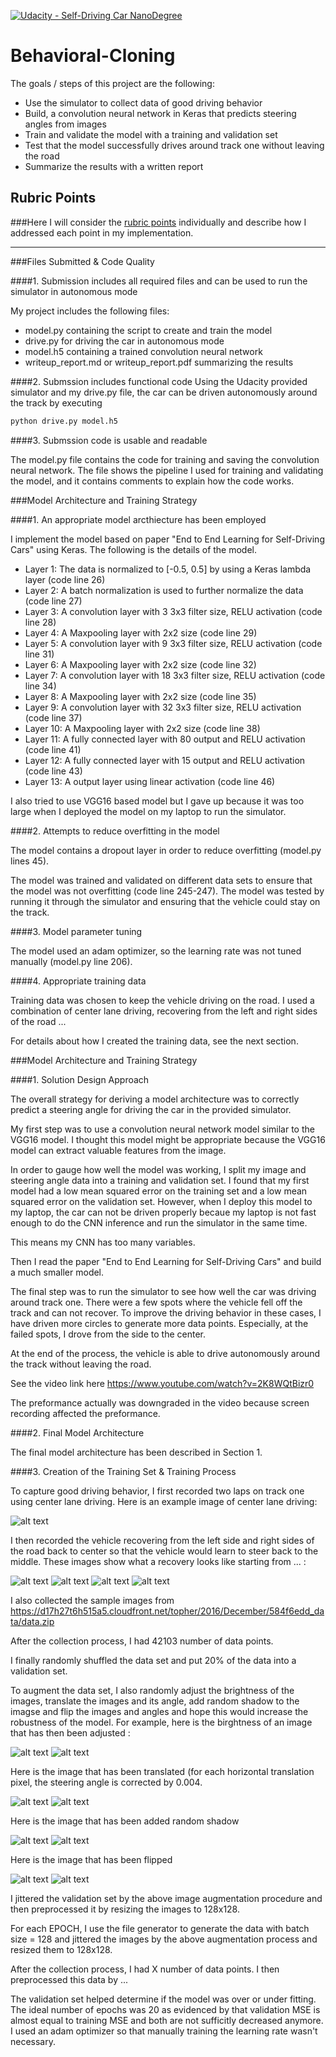 [![Udacity - Self-Driving Car NanoDegree](https://s3.amazonaws.com/udacity-sdc/github/shield-carnd.svg)](http://www.udacity.com/drive)

# Behavioral-Cloning
The goals / steps of this project are the following:
* Use the simulator to collect data of good driving behavior
* Build, a convolution neural network in Keras that predicts steering angles from images
* Train and validate the model with a training and validation set
* Test that the model successfully drives around track one without leaving the road
* Summarize the results with a written report

[//]: # (Image References)

[image1]: ./examples/center.jpg
[image2]: ./examples/recover1.jpg
[image3]: ./examples/recover2.jpg
[image4]: ./examples/recover3.jpg
[image5]: ./examples/recover4.jpg "recover"
[image6]: ./examples/normal.jpg
[image7]: ./examples/brightness.jpg
[image8]: ./examples/translate.jpg
[image9]: ./examples/shadow.jpg
[image10]: ./examples/flipped.jpg

## Rubric Points
###Here I will consider the [rubric points](https://review.udacity.com/#!/rubrics/432/view) individually and describe how I addressed each point in my implementation.  

---
###Files Submitted & Code Quality

####1. Submission includes all required files and can be used to run the simulator in autonomous mode

My project includes the following files:
* model.py containing the script to create and train the model
* drive.py for driving the car in autonomous mode
* model.h5 containing a trained convolution neural network 
* writeup_report.md or writeup_report.pdf summarizing the results

####2. Submssion includes functional code
Using the Udacity provided simulator and my drive.py file, the car can be driven autonomously around the track by executing 
```sh
python drive.py model.h5
```

####3. Submssion code is usable and readable

The model.py file contains the code for training and saving the convolution neural network. The file shows the pipeline I used for training and validating the model, and it contains comments to explain how the code works.

###Model Architecture and Training Strategy

####1. An appropriate model arcthiecture has been employed

I implement the model based on paper "End to End Learning for Self-Driving Cars" using Keras. The following is the 
details of the model.

* Layer 1: The data is normalized to [-0.5, 0.5] by using a Keras lambda layer (code line 26)
* Layer 2: A batch normalization is used to further normalize the data (code line 27)
* Layer 3: A convolution layer with 3 3x3 filter size,  RELU activation (code line 28)
* Layer 4: A Maxpooling layer with 2x2 size (code line 29)
* Layer 5: A convolution layer with 9 3x3 filter size,  RELU activation (code line 31)
* Layer 6: A Maxpooling layer with 2x2 size (code line 32)
* Layer 7: A convolution layer with 18 3x3 filter size,  RELU activation (code line 34)
* Layer 8: A Maxpooling layer with 2x2 size (code line 35)
* Layer 9: A convolution layer with 32 3x3 filter size,  RELU activation (code line 37)
* Layer 10: A Maxpooling layer with 2x2 size (code line 38)
* Layer 11: A fully connected layer with 80 output and RELU activation (code line 41)
* Layer 12: A fully connected layer with 15 output and RELU activation (code line 43)
* Layer 13: A output layer using linear activation (code line 46)

I also tried to use VGG16 based model but I gave up because it was too large when I deployed the model on my laptop to 
run the simulator.

####2. Attempts to reduce overfitting in the model

The model contains a dropout layer in order to reduce overfitting (model.py lines 45). 

The model was trained and validated on different data sets to ensure that the model was not overfitting (code line 245-247). 
The model was tested by running it through the simulator and ensuring that the vehicle could stay on the track.

####3. Model parameter tuning

The model used an adam optimizer, so the learning rate was not tuned manually (model.py line 206).

####4. Appropriate training data

Training data was chosen to keep the vehicle driving on the road. I used a combination of center lane driving, recovering from the left and right sides of the road ... 

For details about how I created the training data, see the next section. 

###Model Architecture and Training Strategy

####1. Solution Design Approach

The overall strategy for deriving a model architecture was to correctly predict a steering angle for driving the car in the provided simulator.

My first step was to use a convolution neural network model similar to the VGG16 model. I thought this model might be appropriate because the VGG16 model can extract valuable features from the image.

In order to gauge how well the model was working, I split my image and steering angle data into a training and validation set. I found that my first model had a low mean squared error on the training set and a low mean squared error on the validation set. However, when I deploy this model to my laptop, the car can not be driven properly becaue my laptop is not fast enough to do the CNN inference and run the simulator in the same time. 

This means my CNN has too many variables.

Then I read the paper "End to End Learning for Self-Driving Cars"  and build a much smaller model. 

The final step was to run the simulator to see how well the car was driving around track one. There were a few spots where the vehicle fell off the track and can not recover. To improve the driving behavior in these cases, I have driven more circles to generate more data points. Especially, at the failed spots, I drove from the side to the center.

At the end of the process, the vehicle is able to drive autonomously around the track without leaving the road.

See the video link here https://www.youtube.com/watch?v=2K8WQtBizr0

The preformance actually was downgraded in the video because screen recording affected the preformance.


####2. Final Model Architecture

The final model architecture has been described in Section 1.

####3. Creation of the Training Set & Training Process

To capture good driving behavior, I first recorded two laps on track one using center lane driving. Here is an example image of center lane driving:

![alt text][image1]

I then recorded the vehicle recovering from the left side and right sides of the road back to center so that the vehicle would learn to steer back to the middle. These images show what a recovery looks like starting from ... :

![alt text][image2]
![alt text][image3]
![alt text][image4]
![alt text][image5]

I also collected the sample images from https://d17h27t6h515a5.cloudfront.net/topher/2016/December/584f6edd_data/data.zip

After the collection process, I had 42103 number of data points. 

I finally randomly shuffled the data set and put 20% of the data into a validation set. 

To augment the data set, I also randomly adjust the brightness of the images, translate the images and its angle, add random shadow to the imagse and flip the images and angles and hope this would increase the robustness of the model. For example, here is the birghtness of an image that has then been adjusted :

![alt text][image6]
![alt text][image7]

Here is the image that has been translated (for each horizontal translation pixel, the steering angle is corrected by 0.004.

![alt text][image6]
![alt text][image8]

Here is the image that has been added random shadow

![alt text][image6]
![alt text][image9]

Here is the image that has been flipped

![alt text][image6]
![alt text][image10]

I jittered the validation set by the above image augmentation procedure and then preprocessed it by resizing the images to 128x128.

For each EPOCH, I use the file generator to generate the data with batch size = 128 and jittered the images by the above augmentation process and resized them to 128x128. 

After the collection process, I had X number of data points. I then preprocessed this data by ...

The validation set helped determine if the model was over or under fitting. The ideal number of epochs was 20 as evidenced by that validation MSE is almost equal to training MSE and both are not sufficitly decreased anymore. I used an adam optimizer so that manually training the learning rate wasn't necessary.

